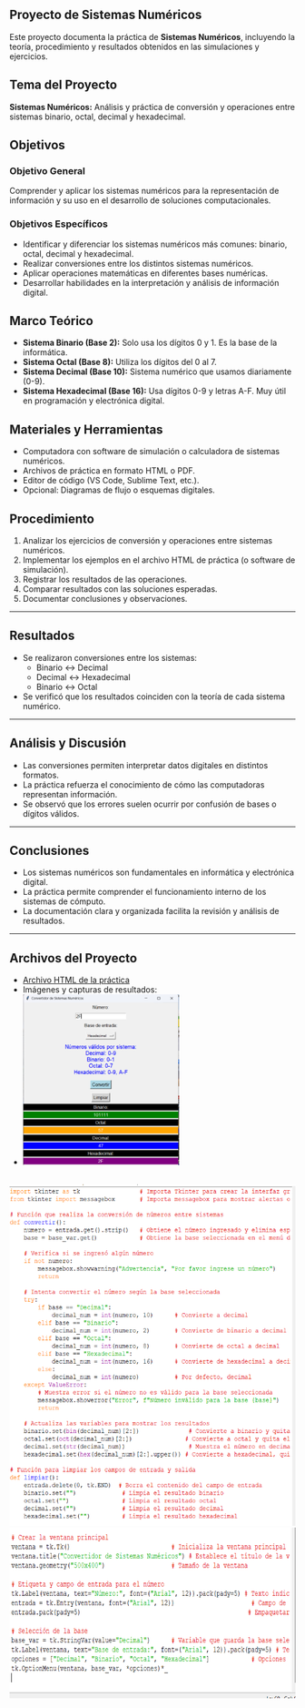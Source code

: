 ## Proyecto de Sistemas Numéricos

Este proyecto documenta la práctica de **Sistemas Numéricos**, incluyendo la teoría, procedimiento y resultados obtenidos en las simulaciones y ejercicios.



## Tema del Proyecto

**Sistemas Numéricos:** Análisis y práctica de conversión y operaciones entre sistemas binario, octal, decimal y hexadecimal.



## Objetivos

### Objetivo General
Comprender y aplicar los sistemas numéricos para la representación de información y su uso en el desarrollo de soluciones computacionales.

### Objetivos Específicos
- Identificar y diferenciar los sistemas numéricos más comunes: binario, octal, decimal y hexadecimal.  
- Realizar conversiones entre los distintos sistemas numéricos.  
- Aplicar operaciones matemáticas en diferentes bases numéricas.  
- Desarrollar habilidades en la interpretación y análisis de información digital.



## Marco Teórico

- **Sistema Binario (Base 2):** Solo usa los dígitos 0 y 1. Es la base de la informática.  
- **Sistema Octal (Base 8):** Utiliza los dígitos del 0 al 7.  
- **Sistema Decimal (Base 10):** Sistema numérico que usamos diariamente (0-9).  
- **Sistema Hexadecimal (Base 16):** Usa dígitos 0-9 y letras A-F. Muy útil en programación y electrónica digital.



## Materiales y Herramientas

- Computadora con software de simulación o calculadora de sistemas numéricos.  
- Archivos de práctica en formato HTML o PDF.  
- Editor de código (VS Code, Sublime Text, etc.).  
- Opcional: Diagramas de flujo o esquemas digitales.



## Procedimiento

1. Analizar los ejercicios de conversión y operaciones entre sistemas numéricos.  
2. Implementar los ejemplos en el archivo HTML de práctica (o software de simulación).  
3. Registrar los resultados de las operaciones.  
4. Comparar resultados con las soluciones esperadas.  
5. Documentar conclusiones y observaciones.

---

## Resultados

- Se realizaron conversiones entre los sistemas:  
  - Binario ↔ Decimal  
  - Decimal ↔ Hexadecimal  
  - Binario ↔ Octal  
- Se verificó que los resultados coinciden con la teoría de cada sistema numérico.

---

## Análisis y Discusión

- Las conversiones permiten interpretar datos digitales en distintos formatos.  
- La práctica refuerza el conocimiento de cómo las computadoras representan información.  
- Se observó que los errores suelen ocurrir por confusión de bases o dígitos válidos.

---

## Conclusiones

- Los sistemas numéricos son fundamentales en informática y electrónica digital.  
- La práctica permite comprender el funcionamiento interno de los sistemas de cómputo.  
- La documentación clara y organizada facilita la revisión y análisis de resultados.

---

## Archivos del Proyecto

- [Archivo HTML de la práctica](./REPOSITORIO.html)  
- Imágenes y capturas de resultados:
- <img src="Captura de pantalla 2025-08-21 210509.png" height="300" alt="">
<br>
<img src="Captura de pantalla 2025-08-21 210746.png" height="600" alt="">
<br>
<img src="Captura de pantalla 2025-08-21 210759.png" height="300" alt="">
<br>
